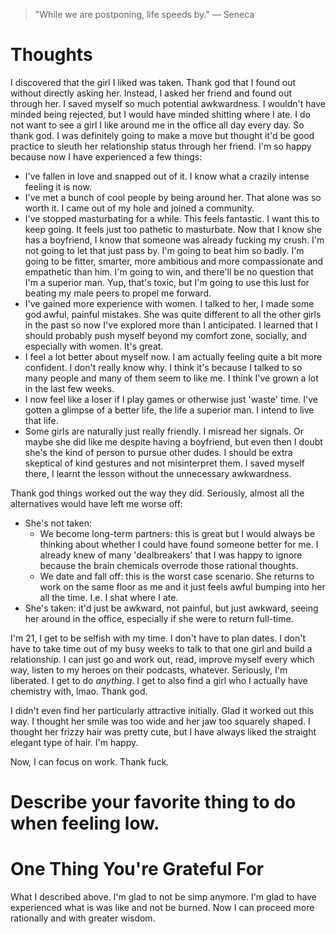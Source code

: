
> \"While we are postponing, life speeds by.\" — Seneca

# Thoughts
I discovered that the girl I liked was taken. Thank god that I found out without directly asking her. Instead, I asked her friend and found out through her. I saved myself so much potential awkwardness. I wouldn't have minded being rejected, but I would have minded shitting where I ate. I do not want to see a girl I like around me in the office all day every day. So thank god. I was definitely going to make a move but thought it'd be good practice to sleuth her relationship status through her friend. I'm so happy because now I have experienced a few things:
- I've fallen in love and snapped out of it. I know what a crazily intense feeling it is now.
- I've met a bunch of cool people by being around her. That alone was so worth it. I came out of my hole and joined a community.
- I've stopped masturbating for a while. This feels fantastic. I want this to keep going. It feels just too pathetic to masturbate. Now that I know she has a boyfriend, I know that someone was already fucking my crush. I'm not going to let that just pass by. I'm going to beat him so badly. I'm going to be fitter, smarter, more ambitious and more compassionate and empathetic than him. I'm going to win, and there'll be no question that I'm a superior man. Yup, that's toxic, but I'm going to use this lust for beating my male peers to propel me forward.
- I've gained more experience with women. I talked to her, I made some god awful, painful mistakes. She was quite different to all the other girls in the past so now I've explored more than I anticipated. I learned that I should probably push myself beyond my comfort zone, socially, and especially with women. It's great.
- I feel a lot better about myself now. I am actually feeling quite a bit more confident. I don't really know why. I think it's because I talked to so many people and many of them seem to like me. I think I've grown a lot in the last few weeks.
- I now feel like a loser if I play games or otherwise just 'waste' time. I've gotten a glimpse of a better life, the life a superior man. I intend to live that life.
- Some girls are naturally just really friendly. I misread her signals. Or maybe she did like me despite having a boyfriend, but even then I doubt she's the kind of person to pursue other dudes. I should be extra skeptical of kind gestures and not misinterpret them. I saved myself there, I learnt the lesson without the unnecessary awkwardness.

Thank god things worked out the way they did. Seriously, almost all the alternatives would have left me worse off:
- She's not taken: 
	- We become long-term partners: this is great but I would always be thinking about whether I could have found someone better for me. I already knew of many 'dealbreakers' that I was happy to ignore because the brain chemicals overrode those rational thoughts.
	- We date and fall off: this is the worst case scenario. She returns to work on the same floor as me and it just feels awful bumping into her all the time. I.e. I shat where I ate.
- She's taken: it'd just be awkward, not painful, but just awkward, seeing her around in the office, especially if she were to return full-time.

I'm 21, I get to be selfish with my time. I don't have to plan dates. I don't have to take time out of my busy weeks to talk to that one girl and build a relationship. I can just go and work out, read, improve myself every which way, listen to my heroes on their podcasts, whatever. Seriously, I'm liberated. I get to do *anything*. I get to also find a girl who I actually have chemistry with, lmao. Thank god.

I didn't even find her particularly attractive initially. Glad it worked out this way. I thought her smile was too wide and her jaw too squarely shaped. I thought her frizzy hair was pretty cute, but I have always liked the straight elegant type of hair. I'm happy.

Now, I can focus on work. Thank fuck.

# Describe your favorite thing to do when feeling low.

# One Thing You're Grateful For
What I described above. I'm glad to not be simp anymore. I'm glad to have experienced what is was like and not be burned. Now I can proceed more rationally and with greater wisdom.
